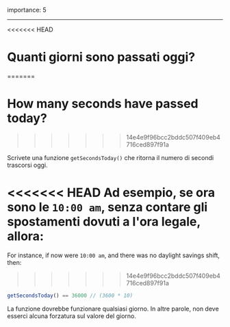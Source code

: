 importance: 5

---

<<<<<<< HEAD
# Quanti giorni sono passati oggi?
=======
# How many seconds have passed today?
>>>>>>> 14e4e9f96bcc2bddc507f409eb4716ced897f91a

Scrivete una funzione `getSecondsToday()` che ritorna il numero di secondi trascorsi oggi.

<<<<<<< HEAD
Ad esempio, se ora sono le `10:00 am`, senza contare gli spostamenti dovuti a l'ora legale, allora:
=======
For instance, if now were `10:00 am`, and there was no daylight savings shift, then:
>>>>>>> 14e4e9f96bcc2bddc507f409eb4716ced897f91a

```js
getSecondsToday() == 36000 // (3600 * 10)
```

La funzione dovrebbe funzionare qualsiasi giorno. In altre parole, non deve esserci alcuna forzatura sul valore del giorno.
